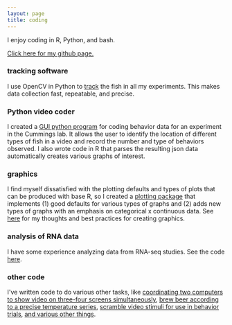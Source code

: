```yaml
---
layout: page
title: coding
---
```


I enjoy coding in R, Python, and bash.

[Click here for my github page.](https://github.com/lukereding/)

### tracking software

I use OpenCV in Python to [track](https://github.com/lukereding/mateChoiceTracking) the fish in all my experiments. This makes data collection fast, repeatable, and precise.       

### Python video coder

I created a [GUI python program](https://github.com/lukereding/common_garden) for coding behavior data for an experiment in the Cummings lab. It allows the user to identify the location of different types of fish in a video and record the number and type of behaviors observed. I also wrote code in R that parses the resulting json data automatically creates various graphs of interest.

### graphics

I find myself dissatisfied with the plotting defaults and types of plots that can be produced with base R, so I created a [plotting package](https://github.com/lukereding/redingPlot) that implements (1) good defaults for various types of graphs and (2) adds new types of graphs with an emphasis on categorical x continuous data. See [here](https://github.com/lukereding/thoughts_on_graphics) for my thoughts and best practices for creating graphics.     

### analysis of RNA data

I have some experience analyzing data from RNA-seq studies. See the code [here](https://github.com/lukereding/molly_arts).

### other code

I've written code to do various other tasks, like [coordinating two computers to show video on three-four screens simultaneously](https://github.com/lukereding/displaying_videos), [brew beer according to a precise temperature series](https://github.com/lukereding/brewing), [scramble video stimuli for use in behavior trials](https://github.com/lukereding/meghan_frog_videos), [and various other things](https://github.com/lukereding/meghan_frog_videos").
